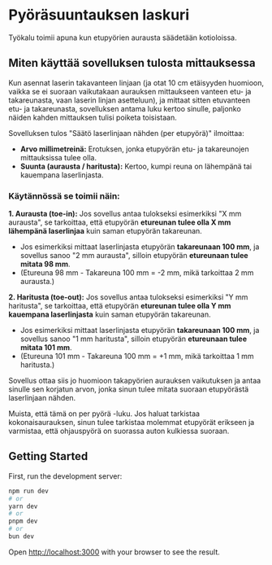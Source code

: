 # Pyöräsuuntauksen laskuri
Työkalu toimii apuna kun etupyörien aurausta säädetään kotioloissa.

## Miten käyttää sovelluksen tulosta mittauksessa
Kun asennat laserin takavanteen linjaan (ja otat 10 cm etäisyyden huomioon, vaikka se ei suoraan vaikutakaan aurauksen mittaukseen vanteen etu- ja takareunasta, vaan laserin linjan asetteluun), ja mittaat sitten etuvanteen etu- ja takareunasta, sovelluksen antama luku kertoo sinulle, paljonko näiden kahden mittauksen tulisi poiketa toisistaan.

Sovelluksen tulos "Säätö laserlinjaan nähden (per etupyörä)" ilmoittaa:

- **Arvo millimetreinä:** Erotuksen, jonka etupyörän etu- ja takareunojen mittauksissa tulee olla.
- **Suunta (aurausta / haritusta):** Kertoo, kumpi reuna on lähempänä tai kauempana laserlinjasta.
  
### Käytännössä se toimii näin:

**1. Aurausta (toe-in):** Jos sovellus antaa tulokseksi esimerkiksi "X mm aurausta", se tarkoittaa, että etupyörän **etureunan tulee olla X mm lähempänä laserlinjaa** kuin saman etupyörän takareunan.
- Jos esimerkiksi mittaat laserlinjasta etupyörän **takareunaan 100 mm**, ja sovellus sanoo "2 mm aurausta", silloin etupyörän **etureunaan tulee mitata 98 mm**.
- (Etureuna 98 mm - Takareuna 100 mm = -2 mm, mikä tarkoittaa 2 mm aurausta.)
 
**2. Haritusta (toe-out):** Jos sovellus antaa tulokseksi esimerkiksi "Y mm haritusta", se tarkoittaa, että etupyörän **etureunan tulee olla Y mm kauempana laserlinjasta** kuin saman etupyörän takareunan.
- Jos esimerkiksi mittaat laserlinjasta etupyörän **takareunaan 100 mm**, ja sovellus sanoo "1 mm haritusta", silloin etupyörän **etureunaan tulee mitata 101 mm**.
- (Etureuna 101 mm - Takareuna 100 mm = +1 mm, mikä tarkoittaa 1 mm haritusta.)
  
Sovellus ottaa siis jo huomioon takapyörien aurauksen vaikutuksen ja antaa sinulle sen korjatun arvon, jonka sinun tulee mitata suoraan etupyörästä laserlinjaan nähden.

Muista, että tämä on per pyörä -luku. Jos haluat tarkistaa kokonaisaurauksen, sinun tulee tarkistaa molemmat etupyörät erikseen ja varmistaa, että ohjauspyörä on suorassa auton kulkiessa suoraan.

## Getting Started

First, run the development server:

```bash
npm run dev
# or
yarn dev
# or
pnpm dev
# or
bun dev
```

Open [http://localhost:3000](http://localhost:3000) with your browser to see the result.

